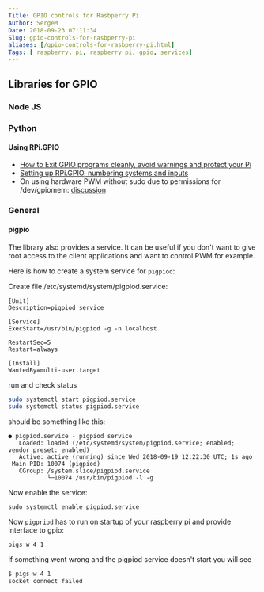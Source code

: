 ```yaml
---
Title: GPIO controls for Rasbperry Pi
Author: SergeM
Date: 2018-09-23 07:11:34
Slug: gpio-controls-for-rasbperry-pi
aliases: [/gpio-controls-for-rasbperry-pi.html]
Tags: [ raspberry, pi, raspberry pi, gpio, services]
---
```





## Libraries for GPIO
### Node JS



### Python

#### Using RPi.GPIO
* [How to Exit GPIO programs cleanly, avoid warnings and protect your Pi](https://raspi.tv/2013/rpi-gpio-basics-3-how-to-exit-gpio-programs-cleanly-avoid-warnings-and-protect-your-pi)
* [Setting up RPi.GPIO, numbering systems and inputs](http://raspi.tv/2013/rpi-gpio-basics-4-setting-up-rpi-gpio-numbering-systems-and-inputs)
* On using hardware PWM without sudo due to permissions for /dev/gpiomem:  [discussion](https://forum.ubiquityrobotics.com/t/unable-to-use-hardware-pwm-without-sudo-due-to-permissions-for-dev-gpiomem/84)

### General

#### pigpio
The library also provides a service.
It can be useful if you don't want to give root access to the client applications and want to control PWM for example.

Here is how to create a system service for `pigpiod`:

Create file 
/etc/systemd/system/pigpiod.service: 

```
[Unit]
Description=pigpiod service

[Service]
ExecStart=/usr/bin/pigpiod -g -n localhost

RestartSec=5
Restart=always

[Install]
WantedBy=multi-user.target

```

run and check status

```bash
sudo systemctl start pigpiod.service
sudo systemctl status pigpiod.service
```

should be something like this:
```
● pigpiod.service - pigpiod service
   Loaded: loaded (/etc/systemd/system/pigpiod.service; enabled; vendor preset: enabled)
   Active: active (running) since Wed 2018-09-19 12:22:30 UTC; 1s ago
 Main PID: 10074 (pigpiod)
   CGroup: /system.slice/pigpiod.service
           └─10074 /usr/bin/pigpiod -l -g

```

Now enable the service:
```
sudo systemctl enable pigpiod.service
```

Now `pigpriod` has to run on startup of your raspberry pi and provide interface to gpio:
```
pigs w 4 1
```

If something went wrong and the pigpiod service doesn't start you will see
```bash
$ pigs w 4 1 
socket connect failed

```
